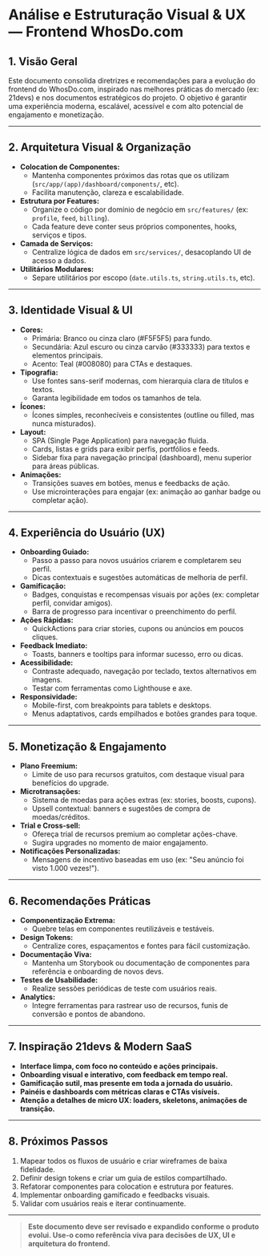 # Análise e Estruturação Visual & UX — Frontend WhosDo.com

## 1. Visão Geral

Este documento consolida diretrizes e recomendações para a evolução do frontend do WhosDo.com, inspirado nas melhores práticas do mercado (ex: 21devs) e nos documentos estratégicos do projeto. O objetivo é garantir uma experiência moderna, escalável, acessível e com alto potencial de engajamento e monetização.

---

## 2. Arquitetura Visual & Organização

- **Colocation de Componentes:**
  - Mantenha componentes próximos das rotas que os utilizam (`src/app/(app)/dashboard/components/`, etc).
  - Facilita manutenção, clareza e escalabilidade.
- **Estrutura por Features:**
  - Organize o código por domínio de negócio em `src/features/` (ex: `profile`, `feed`, `billing`).
  - Cada feature deve conter seus próprios componentes, hooks, serviços e tipos.
- **Camada de Serviços:**
  - Centralize lógica de dados em `src/services/`, desacoplando UI de acesso a dados.
- **Utilitários Modulares:**
  - Separe utilitários por escopo (`date.utils.ts`, `string.utils.ts`, etc).

---

## 3. Identidade Visual & UI

- **Cores:**
  - Primária: Branco ou cinza claro (#F5F5F5) para fundo.
  - Secundária: Azul escuro ou cinza carvão (#333333) para textos e elementos principais.
  - Acento: Teal (#008080) para CTAs e destaques.
- **Tipografia:**
  - Use fontes sans-serif modernas, com hierarquia clara de títulos e textos.
  - Garanta legibilidade em todos os tamanhos de tela.
- **Ícones:**
  - Ícones simples, reconhecíveis e consistentes (outline ou filled, mas nunca misturados).
- **Layout:**
  - SPA (Single Page Application) para navegação fluida.
  - Cards, listas e grids para exibir perfis, portfólios e feeds.
  - Sidebar fixa para navegação principal (dashboard), menu superior para áreas públicas.
- **Animações:**
  - Transições suaves em botões, menus e feedbacks de ação.
  - Use microinterações para engajar (ex: animação ao ganhar badge ou completar ação).

---

## 4. Experiência do Usuário (UX)

- **Onboarding Guiado:**
  - Passo a passo para novos usuários criarem e completarem seu perfil.
  - Dicas contextuais e sugestões automáticas de melhoria de perfil.
- **Gamificação:**
  - Badges, conquistas e recompensas visuais por ações (ex: completar perfil, convidar amigos).
  - Barra de progresso para incentivar o preenchimento do perfil.
- **Ações Rápidas:**
  - QuickActions para criar stories, cupons ou anúncios em poucos cliques.
- **Feedback Imediato:**
  - Toasts, banners e tooltips para informar sucesso, erro ou dicas.
- **Acessibilidade:**
  - Contraste adequado, navegação por teclado, textos alternativos em imagens.
  - Testar com ferramentas como Lighthouse e axe.
- **Responsividade:**
  - Mobile-first, com breakpoints para tablets e desktops.
  - Menus adaptativos, cards empilhados e botões grandes para toque.

---

## 5. Monetização & Engajamento

- **Plano Freemium:**
  - Limite de uso para recursos gratuitos, com destaque visual para benefícios do upgrade.
- **Microtransações:**
  - Sistema de moedas para ações extras (ex: stories, boosts, cupons).
  - Upsell contextual: banners e sugestões de compra de moedas/créditos.
- **Trial e Cross-sell:**
  - Ofereça trial de recursos premium ao completar ações-chave.
  - Sugira upgrades no momento de maior engajamento.
- **Notificações Personalizadas:**
  - Mensagens de incentivo baseadas em uso (ex: "Seu anúncio foi visto 1.000 vezes!").

---

## 6. Recomendações Práticas

- **Componentização Extrema:**
  - Quebre telas em componentes reutilizáveis e testáveis.
- **Design Tokens:**
  - Centralize cores, espaçamentos e fontes para fácil customização.
- **Documentação Viva:**
  - Mantenha um Storybook ou documentação de componentes para referência e onboarding de novos devs.
- **Testes de Usabilidade:**
  - Realize sessões periódicas de teste com usuários reais.
- **Analytics:**
  - Integre ferramentas para rastrear uso de recursos, funis de conversão e pontos de abandono.

---

## 7. Inspiração 21devs & Modern SaaS

- **Interface limpa, com foco no conteúdo e ações principais.**
- **Onboarding visual e interativo, com feedback em tempo real.**
- **Gamificação sutil, mas presente em toda a jornada do usuário.**
- **Painéis e dashboards com métricas claras e CTAs visíveis.**
- **Atenção a detalhes de micro UX: loaders, skeletons, animações de transição.**

---

## 8. Próximos Passos

1. Mapear todos os fluxos de usuário e criar wireframes de baixa fidelidade.
2. Definir design tokens e criar um guia de estilos compartilhado.
3. Refatorar componentes para colocation e estrutura por features.
4. Implementar onboarding gamificado e feedbacks visuais.
5. Validar com usuários reais e iterar continuamente.

---

> **Este documento deve ser revisado e expandido conforme o produto evolui. Use-o como referência viva para decisões de UX, UI e arquitetura do frontend.** 
